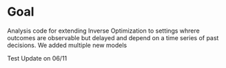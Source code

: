 # Goal

Analysis code for extending Inverse Optimization to settings whrere outcomes are observable but delayed and depend on a time series of past decisions. We added multiple new models

Test Update on 06/11

